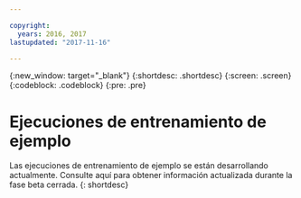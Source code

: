 ```yaml
---

copyright:
  years: 2016, 2017
lastupdated: "2017-11-16"

---
```

{:new_window: target="_blank"}
{:shortdesc: .shortdesc}
{:screen: .screen}
{:codeblock: .codeblock}
{:pre: .pre}

# Ejecuciones de entrenamiento de ejemplo

Las ejecuciones de entrenamiento de ejemplo se están desarrollando actualmente. Consulte aquí para obtener información actualizada durante la fase beta cerrada.
{: shortdesc}
